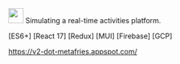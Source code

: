 <img src='public/metafries00.png' style='height: 30px; width: auto' />
Simulating a real-time activities platform.

[ES6+] [React 17] [Redux] [MUI] [Firebase] [GCP]

https://v2-dot-metafries.appspot.com/
